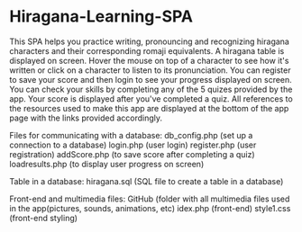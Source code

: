 # Hiragana-Learning-SPA
This SPA helps you practice writing, pronouncing and recognizing hiragana characters and their corresponding romaji equivalents.
A hiragana table is displayed on screen.
Hover the mouse on top of a character to see how it's written or click on a character to listen to its pronunciation.
You can register to save your score and then login to see your progress displayed on screen. 
You can check your skills by completing any of the 5 quizes provided by the app. Your score is displayed after you've completed a quiz. 
All references to the resources used to make this app are displayed at the bottom of the app page with the links provided accordingly.

Files for communicating with a database:
db_config.php    (set up a connection to a database)
login.php        (user login)
register.php     (user registration)
addScore.php     (to save score after completing a quiz)
loadresults.php  (to display user progress on screen)

Table in a database:
hiragana.sql     (SQL file to create a table in a database)

Front-end and multimedia files:
GitHub           (folder with all multimedia files used in the app(pictures, sounds, animations, etc)
idex.php         (front-end)
style1.css       (front-end styling)
